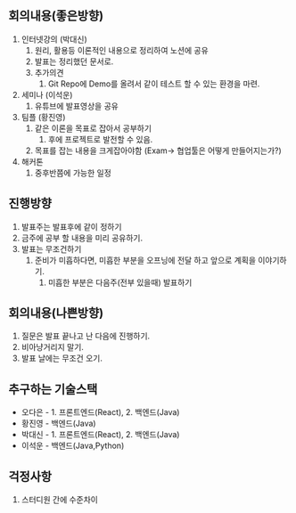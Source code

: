 ## 회의내용(좋은방향)

1. 인터넷강의 (박대신)
    1. 원리, 활용등 이론적인 내용으로 정리하여 노션에 공유 
    2. 발표는 정리했던 문서로.
    3. 추가의견 
        1. Git Repo에 Demo를 올려서 같이 테스트 할 수 있는 환경을 마련.
2. 세미나 (이석운)
    1. 유튜브에 발표영상을 공유
3. 팀플 (황진영) 
    1. 같은 이론을 목표로 잡아서 공부하기
        1. 후에 프로젝트로 발전할 수 있음.
    2. 목표를 잡는 내용을 크게잡아야함 (Exam→ 협업툴은 어떻게 만들어지는가?)
4. 해커톤
    1. 중후반쯤에 가능한 일정

## 진행방향

1. 발표주는 발표후에 같이 정하기
2. 금주에 공부 할 내용을 미리 공유하기.
3. 발표는 무조건하기
    1. 준비가 미흡하다면, 미흡한 부분을 오프닝에 전달 하고 앞으로 계획을 이야기하기.
        1. 미흡한 부분은 다음주(전부 있을때) 발표하기

## 회의내용(나쁜방향)

1. 질문은 발표 끝나고 난 다음에 진행하기.
2. 비아냥거리지 말기.
3. 발표 날에는 무조건 오기.

## 추구하는 기술스택

- 오다은 - 1. 프론트엔드(React), 2. 백엔드(Java)
- 황진영 - 백엔드(Java)
- 박대신 - 1. 프론트엔드(React), 2. 백엔드(Java)
- 이석운 - 백엔드(Java,Python)

## 걱정사항

1. 스터디원 간에 수준차이
